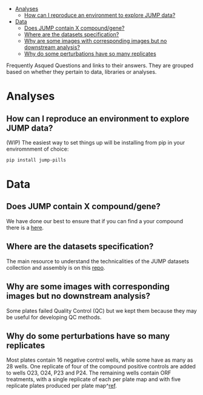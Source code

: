 - [Analyses](#Analyses)
  - [How can I reproduce an environment to explore JUMP data?](#How%20can%20I%20reproduce%20an%20environment%20to%20explore%20JUMP%20data%3F)
- [Data](#Data)
  - [Does JUMP contain X compound/gene?](#Does%20JUMP%20contain%20X%20compound%2Fgene%3F)
  - [Where are the datasets specification?](#Where%20are%20the%20datasets%20specification%3F)
  - [Why are some images with corresponding images but no downstream analysis?](#Why%20are%20some%20images%20with%20corresponding%20images%20but%20no%20downstream%20analysis%3F)
  - [Why do some perturbations have so many replicates](#Why%20do%20some%20perturbations%20have%20so%20many%20replicates)

Frequently Asqued Questions and links to their answers. They are grouped based on whether they pertain to data, libraries or analyses.


<a id="Analyses"></a>

# Analyses


<a id="How%20can%20I%20reproduce%20an%20environment%20to%20explore%20JUMP%20data%3F"></a>

## How can I reproduce an environment to explore JUMP data?

(WIP) The easiest way to set things up will be installing from pip in your enviromnment of choice:

```bash
pip install jump-pills
```


<a id="Data"></a>

# Data


<a id="Does%20JUMP%20contain%20X%20compound%2Fgene%3F"></a>

## Does JUMP contain X compound/gene?

We have done our best to ensure that if you can find a your compound there is a [here](https://github.com/jump-cellpainting/datasets/issues).


<a id="Where%20are%20the%20datasets%20specification%3F"></a>

## Where are the datasets specification?

The main resource to understand the technicalities of the JUMP datasets collection and assembly is on this [repo](https://github.com/jump-cellpainting/datasets).


<a id="Why%20are%20some%20images%20with%20corresponding%20images%20but%20no%20downstream%20analysis%3F"></a>

## Why are some images with corresponding images but no downstream analysis?

Some plates failed Quality Control (QC) but we kept them because they may be useful for developing QC methods.


<a id="Why%20do%20some%20perturbations%20have%20so%20many%20replicates"></a>

## Why do some perturbations have so many replicates

Most plates contain 16 negative control wells, while some have as many as 28 wells. One replicate of four of the compound positive controls are added to wells O23, O24, P23 and P24. The remaining wells contain ORF treatments, with a single replicate of each per plate map and with five replicate plates produced per plate map^[ref](https://github.com/jump-cellpainting/megamap/issues/8#issuecomment-1413606031).
